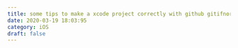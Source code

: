 ```yaml
---
title: some tips to make a xcode project correctly with github gitifnore
date: 2020-03-19 18:03:95
category: iOS
draft: false
---
```


